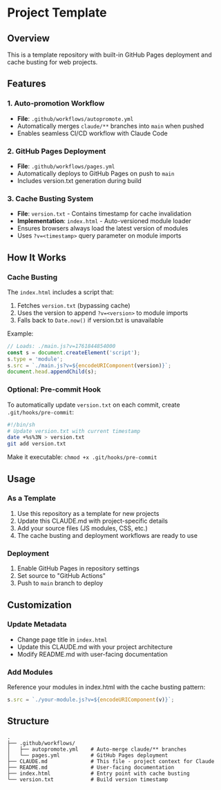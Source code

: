 # Project Template

## Overview
This is a template repository with built-in GitHub Pages deployment and cache busting for web projects.

## Features

### 1. Auto-promotion Workflow
- **File**: `.github/workflows/autopromote.yml`
- Automatically merges `claude/**` branches into `main` when pushed
- Enables seamless CI/CD workflow with Claude Code

### 2. GitHub Pages Deployment
- **File**: `.github/workflows/pages.yml`
- Automatically deploys to GitHub Pages on push to `main`
- Includes version.txt generation during build

### 3. Cache Busting System
- **File**: `version.txt` - Contains timestamp for cache invalidation
- **Implementation**: `index.html` - Auto-versioned module loader
- Ensures browsers always load the latest version of modules
- Uses `?v=<timestamp>` query parameter on module imports

## How It Works

### Cache Busting
The `index.html` includes a script that:
1. Fetches `version.txt` (bypassing cache)
2. Uses the version to append `?v=<version>` to module imports
3. Falls back to `Date.now()` if version.txt is unavailable

Example:
```javascript
// Loads: ./main.js?v=1761844854000
const s = document.createElement('script');
s.type = 'module';
s.src = `./main.js?v=${encodeURIComponent(version)}`;
document.head.appendChild(s);
```

### Optional: Pre-commit Hook
To automatically update `version.txt` on each commit, create `.git/hooks/pre-commit`:

```bash
#!/bin/sh
# Update version.txt with current timestamp
date +%s%3N > version.txt
git add version.txt
```

Make it executable: `chmod +x .git/hooks/pre-commit`

## Usage

### As a Template
1. Use this repository as a template for new projects
2. Update this CLAUDE.md with project-specific details
3. Add your source files (JS modules, CSS, etc.)
4. The cache busting and deployment workflows are ready to use

### Deployment
1. Enable GitHub Pages in repository settings
2. Set source to "GitHub Actions"
3. Push to `main` branch to deploy

## Customization

### Update Metadata
- Change page title in `index.html`
- Update this CLAUDE.md with your project architecture
- Modify README.md with user-facing documentation

### Add Modules
Reference your modules in index.html with the cache busting pattern:
```javascript
s.src = `./your-module.js?v=${encodeURIComponent(v)}`;
```

## Structure
```
.
├── .github/workflows/
│   ├── autopromote.yml    # Auto-merge claude/** branches
│   └── pages.yml          # GitHub Pages deployment
├── CLAUDE.md              # This file - project context for Claude
├── README.md              # User-facing documentation
├── index.html             # Entry point with cache busting
└── version.txt            # Build version timestamp
```
